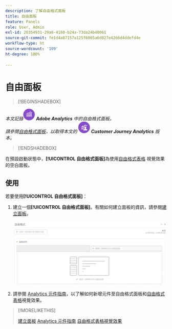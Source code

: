 ```yaml
---
description: 了解自由格式面板
title: 自由面板
feature: Panels
role: User, Admin
exl-id: 20354931-29a6-4180-b24a-73da24b40061
source-git-commit: fe1d4a87157a125f6065a6d827e4266d4ddefd4e
workflow-type: ht
source-wordcount: '109'
ht-degree: 100%

---
```


# 自由面板

>[!BEGINSHADEBOX]

_本文記錄_![AdobeAnalytics](/help/assets/icons/AdobeAnalytics.svg) _**Adobe Analytics** 中的自由格式面板。_<br/>_請參閱[自由格式面板](https://experienceleague.adobe.com/zh-hant/docs/analytics/analyze/analysis-workspace/panels/freeform-panel)，以取得本文的_ ![CustomerJourneyAnalytics](/help/assets/icons/CustomerJourneyAnalytics.svg) _**Customer Journey Analytics** 版本。_

>[!ENDSHADEBOX]


在預設啟動狀態中，**[!UICONTROL 自由格式面板]**&#x200B;為使用[自由格式表格](/help/analyze/analysis-workspace/visualizations/freeform-table/freeform-table.md) 視覺效果的空白面板。

## 使用

若要使用&#x200B;**[!UICONTROL 自由格式面板]**：

1. 建立一個&#x200B;**[!UICONTROL 自由格式面板]**。有關如何建立面板的資訊，請參閱[建立面板](panels.md#create-a-panel)。

   ![預設的自由格式面板顯示使用自由格式表格的空白面板。](assets/freeform-panel.png)

1. 請參閱 [Analytics 元件指南](/help/components/home.md)，以了解如何新增元件至自由格式面板和[自由格式表格](/help/analyze/analysis-workspace/visualizations/freeform-table/freeform-table.md)視覺效果。


>[!MORELIKETHIS]
>
>[建立面板](/help/analyze/analysis-workspace/c-panels/panels.md#create-a-panel)
>[Analytics 元件指南](/help/components/home.md)
>[自由格式表格視覺效果](/help/analyze/analysis-workspace/visualizations/freeform-table/freeform-table.md)
>
